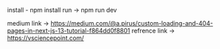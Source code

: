 install - npm install
run -> npm run dev


medium link -> https://medium.com/@a.pirus/custom-loading-and-404-pages-in-next-js-13-tutorial-f864dd0f8801
refrence link -> https://vsciencepoint.com/